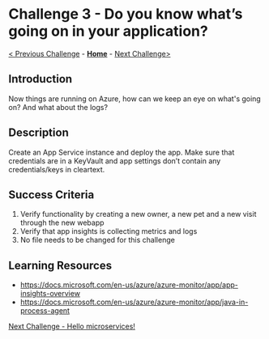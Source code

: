 # Challenge 3 - Do you know what’s going on in your application?

[< Previous Challenge](./challenge-02.md) - **[Home](../README.md)** - [Next Challenge>](./challenge-04.md)


## Introduction 

Now things are running on Azure, how can we keep an eye on what's going on? And what about the logs?

## Description

Create an App Service instance and deploy the app. Make sure that credentials are in a KeyVault and app settings don’t contain any credentials/keys in cleartext.

## Success Criteria

1. Verify functionality by creating a new owner, a new pet and a new visit through the new webapp
1. Verify that app insights is collecting metrics and logs
1. No file needs to be changed for this challenge


## Learning Resources

- https://docs.microsoft.com/en-us/azure/azure-monitor/app/app-insights-overview
- https://docs.microsoft.com/en-us/azure/azure-monitor/app/java-in-process-agent

[Next Challenge - Hello microservices!](./challenge-04.md)